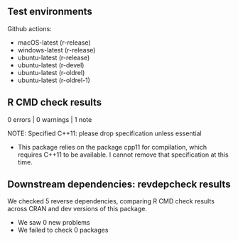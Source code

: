 ## Test environments
Github actions: 
  - macOS-latest   (r-release)
  - windows-latest (r-release)
  - ubuntu-latest  (r-release)
  - ubuntu-latest  (r-devel)
  - ubuntu-latest  (r-oldrel)
  - ubuntu-latest  (r-oldrel-1)

## R CMD check results
0 errors | 0 warnings | 1 note

NOTE: Specified C++11: please drop specification unless essential
  
- This package relies on the package cpp11 for compilation, which requires C++11 to be available. I cannot remove that specification at this time. 


## Downstream dependencies: revdepcheck results

We checked 5 reverse dependencies, comparing R CMD check results across CRAN and dev versions of this package.

 * We saw 0 new problems
 * We failed to check 0 packages




